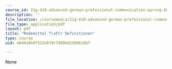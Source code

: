 ```yaml
---
course_id: 21g-410-advanced-german-professional-communication-spring-2017
description: ''
file_location: /coursemedia/21g-410-advanced-german-professional-communication-spring-2017/e04418b0f512eb79c7499bd2160618b7_21G_410s17_W10_M26.pdf
file_type: application/pdf
layout: pdf
title: "Redemittel f\xFCr Definitionen"
type: course
uid: e04418b0f512eb79c7499bd2160618b7

---
```

None
